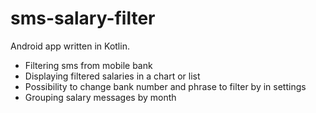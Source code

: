 # sms-salary-filter
Android app written in Kotlin.

- Filtering sms from mobile bank
- Displaying filtered salaries in a chart or list
- Possibility to change bank number and phrase to filter by in settings
- Grouping salary messages by month
